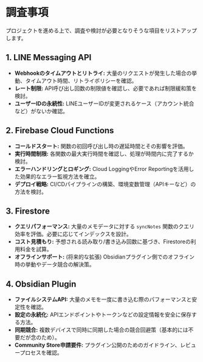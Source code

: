 # 調査事項

プロジェクトを進める上で、調査や検討が必要となりそうな項目をリストアップします。

## 1. LINE Messaging API

- **Webhookのタイムアウトとリトライ:** 大量のリクエストが発生した場合の挙動、タイムアウト時間、リトライポリシーを確認。
- **レート制限:** API呼び出し回数の制限値を確認し、必要であれば制限緩和策を検討。
- **ユーザーIDの永続性:** LINEユーザーIDが変更されるケース（アカウント統合など）がないか確認。

## 2. Firebase Cloud Functions

- **コールドスタート:** 関数の初回呼び出し時の遅延時間とその影響を評価。
- **実行時間制限:** 各関数の最大実行時間を確認し、処理が時間内に完了するか検討。
- **エラーハンドリングとロギング:** Cloud LoggingやError Reportingを活用した効果的なエラー監視方法を確立。
- **デプロイ戦略:** CI/CDパイプラインの構築、環境変数管理（APIキーなど）の方法を検討。

## 3. Firestore

- **クエリパフォーマンス:** 大量のメモデータに対する `syncNotes` 関数のクエリ効率を評価。必要に応じてインデックスを設計。
- **コスト見積もり:** 予想される読み取り/書き込み回数に基づき、Firestoreの利用料金を試算。
- **オフラインサポート:** (将来的な拡張) Obsidianプラグイン側でのオフライン時の挙動やデータ競合の解決策。

## 4. Obsidian Plugin

- **ファイルシステムAPI:** 大量のメモを一度に書き込む際のパフォーマンスと安定性を確認。
- **設定の永続化:** APIエンドポイントやトークンなどの設定情報を安全に保存する方法。
- **同期競合:** 複数デバイスで同時に同期した場合の競合回避策（基本的には不要だが念のため）。
- **Community Store申請要件:** プラグイン公開のためのガイドライン、レビュープロセスを確認。